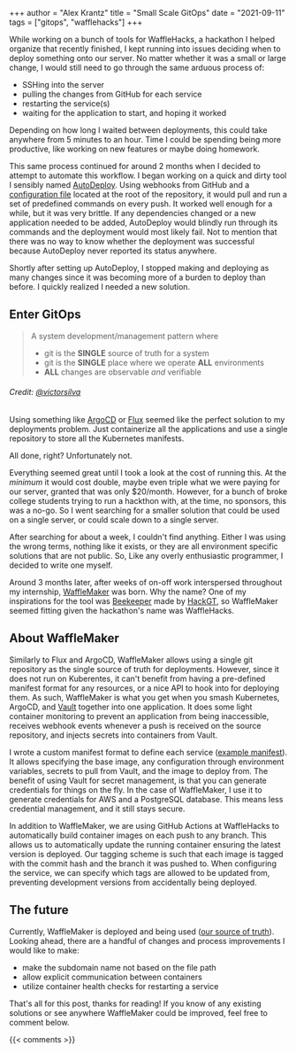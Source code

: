 +++
author = "Alex Krantz"
title = "Small Scale GitOps"
date = "2021-09-11"
tags = ["gitops", "wafflehacks"]
+++

While working on a bunch of tools for WaffleHacks, a hackathon I helped organize that recently finished, I kept running 
into issues deciding when to deploy something onto our server. No matter whether it was a small or large change, I would
still need to go through the same arduous process of:

- SSHing into the server
- pulling the changes from GitHub for each service
- restarting the service(s)
- waiting for the application to start, and hoping it worked

Depending on how long I waited between deployments, this could take anywhere from 5 minutes to an hour. Time I could be
spending being more productive, like working on new features or maybe doing homework.

This same process continued for around 2 months when I decided to attempt to automate this workflow. I began working on
a quick and dirty tool I sensibly named [AutoDeploy][]. Using webhooks from GitHub and a [configuration file][] located 
at the root of the repository, it would pull and run a set of predefined commands on every push. It worked well enough 
for a while, but it was very brittle. If any dependencies changed or a new application needed to be added, AutoDeploy 
would blindly run through its commands and the deployment would most likely fail. Not to mention that there was no way 
to know whether the deployment was successful because AutoDeploy never reported its status anywhere.

Shortly after setting up AutoDeploy, I stopped making and deploying as many changes since it was becoming more of a
burden to deploy than before. I quickly realized I needed a new solution.


## Enter GitOps

> A system development/management pattern where
> - git is the **SINGLE** source of truth for a system
> - git is the **SINGLE** place where we operate **ALL** environments
> - **ALL** changes are observable _and_ verifiable

###### Credit: [@victorsilva][]

Using something like [ArgoCD][] or [Flux][] seemed like the perfect solution to my deployments problem. Just 
containerize all the applications and use a single repository to store all the Kubernetes manifests.

All done, right? Unfortunately not.

Everything seemed great until I took a look at the cost of running this. At the _minimum_ it would cost double, maybe
even triple what we were paying for our server, granted that was only $20/month. However, for a bunch of broke college
students trying to run a hackthon with, at the time, no sponsors, this was a no-go. So I went searching for a smaller
solution that could be used on a single server, or could scale down to a single server.

After searching for about a week, I couldn't find anything. Either I was using the wrong terms, nothing like it exists,
or they are all environment specific solutions that are not public. So, Like any overly enthusiastic programmer, I
decided to write one myself.

Around 3 months later, after weeks of on-off work interspersed throughout my internship, [WaffleMaker][] was born. Why
the name? One of my inspirations for the tool was [Beekeeper][] made by [HackGT][], so WaffleMaker seemed fitting given
the hackathon's name was WaffleHacks.


## About WaffleMaker

Similarly to Flux and ArgoCD, WaffleMaker allows using a single git repository as the single source of truth for
deployments. However, since it does not run on Kuberentes, it can't benefit from having a pre-defined manifest format
for any resources, or a nice API to hook into for deploying them. As such, WaffleMaker is what you get when you smash
Kubernetes, ArgoCD, and [Vault][] together into one application. It does some light container monitoring to prevent an application from being inaccessible, receives webhook events
whenever a push is received on the source repository, and injects secrets into containers from Vault.

I wrote a custom manifest format to define each service ([example manifest][]). It allows specifying the base image,
any configuration through environment variables, secrets to pull from Vault, and the image to deploy from. The benefit of
using Vault for secret management, is that you can generate credentials for things on the fly. In the case of WaffleMaker,
I use it to generate credentials for AWS and a PostgreSQL database. This means less credential management, and it still
stays secure.

In addition to WaffleMaker, we are using GitHub Actions at WaffleHacks to automatically build container images on each
push to any branch. This allows us to automatically update the running container ensuring the latest version is deployed.
Our tagging scheme is such that each image is tagged with the commit hash and the branch it was pushed to. When
configuring the service, we can specify which tags are allowed to be updated from, preventing development versions from
accidentally being deployed.


## The future

Currently, WaffleMaker is deployed and being used ([our source of truth][]). Looking ahead, there are a handful of
changes and process improvements I would like to make:

- make the subdomain name not based on the file path
- allow explicit communication between containers
- utilize container health checks for restarting a service

That's all for this post, thanks for reading! If you know of any existing solutions or see anywhere WaffleMaker could be
improved, feel free to comment below.


{{< comments >}}


[AutoDeploy]: https://github.com/WaffleHacks/autodeploy
[configuration file]: https://github.com/WaffleHacks/autodeploy/tree/master/autodeploy.example.toml
[@victorsilva]: https://twitter.com/vitorsilva/status/999978906903080961
[ArgoCD]: https://argoproj.github.io/argo-cd/
[Flux]: https://fluxcd.io/
[WaffleMaker]: https://github.com/WaffleHacks/wafflemaker
[Beekeeper]: https://github.com/HackGT/beekeeper
[HackGT]: https://hack.gt
[Vault]: https://www.vaultproject.io
[example manifest]: https://github.com/WaffleHacks/wafflemaker/blob/master/example-service.toml
[our source of truth]: https://github.com/WaffleHacks/waffles
